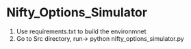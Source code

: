 # Nifty_Options_Simulator

1. Use requirements.txt to build the environmnet
2. Go to Src directory, run-> python nifty_options_simulator.py
